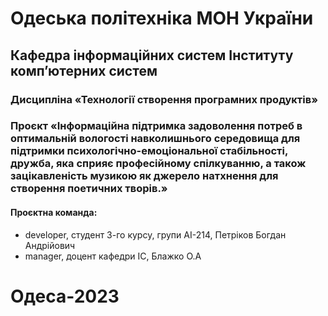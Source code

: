 # Одеська політехніка МОН України

## Кафедра інформаційних систем Інституту комп’ютерних систем

### Дисципліна «Технології створення програмних продуктів»

### Проєкт «Інформаційна підтримка задоволення потреб в оптимальній вологості навколишнього середовища для підтримки психологічно-емоціональної стабільності, дружба, яка сприяє професійному спілкуванню, а також зацікавленість музикою як джерело натхнення для створення поетичних творів.»

#### Проєктна команда:

- developer, студент 3-го курсу, групи АІ-214, Петріков Богдан Андрійович
- manager, доцент кафедри ІС, Блажко О.А

# Одеса-2023
